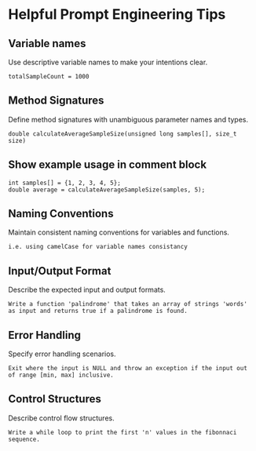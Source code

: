# Helpful Prompt Engineering Tips


## Variable names
Use descriptive variable names to make your intentions clear.

    totalSampleCount = 1000


## Method Signatures
Define method signatures with unambiguous parameter names and types.

    double calculateAverageSampleSize(unsigned long samples[], size_t size)

## Show example usage in comment block

    int samples[] = {1, 2, 3, 4, 5};
    double average = calculateAverageSampleSize(samples, 5);

## Naming Conventions
Maintain consistent naming conventions for variables and functions.

    i.e. using camelCase for variable names consistancy

## Input/Output Format
Describe the expected input and output formats.

    Write a function 'palindrome' that takes an array of strings 'words' as input and returns true if a palindrome is found.

## Error Handling
Specify error handling scenarios.

    Exit where the input is NULL and throw an exception if the input out of range [min, max] inclusive.

## Control Structures
Describe control flow structures.

    Write a while loop to print the first 'n' values in the fibonnaci sequence.